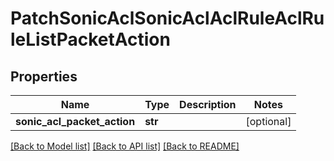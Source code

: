# PatchSonicAclSonicAclAclRuleAclRuleListPacketAction

## Properties
Name | Type | Description | Notes
------------ | ------------- | ------------- | -------------
**sonic_acl_packet_action** | **str** |  | [optional] 

[[Back to Model list]](../README.md#documentation-for-models) [[Back to API list]](../README.md#documentation-for-api-endpoints) [[Back to README]](../README.md)


